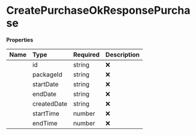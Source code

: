 # CreatePurchaseOkResponsePurchase



**Properties**

| Name | Type | Required | Description |
| :-------- | :----------| :----------| :----------|
    | id | string | ❌ | ID of the purchase |
    | packageId | string | ❌ | ID of the package |
    | startDate | string | ❌ | Start date of the package's validity in the format 'yyyy-MM-ddThh:mm:ssZZ' |
    | endDate | string | ❌ | End date of the package's validity in the format 'yyyy-MM-ddThh:mm:ssZZ' |
    | createdDate | string | ❌ | Creation date of the purchase in the format 'yyyy-MM-ddThh:mm:ssZZ' |
    | startTime | number | ❌ | Epoch value representing the start time of the package's validity |
    | endTime | number | ❌ | Epoch value representing the end time of the package's validity |




<!-- This file was generated by liblab | https://liblab.com/ -->